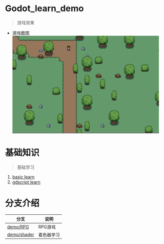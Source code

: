 # Godot_learn_demo
> 游戏效果
- 游戏截图
![游戏截图](demo_logo.png)

# 基础知识
> 基础学习
1. [basic learn](https://kidscancode.org/godot_recipes/3.x/g101/index.html)
2. [gdscript learn](https://docs.godotengine.org/en/latest/tutorials/scripting/gdscript/gdscript_basics.html)

# 分支介绍
| 分支                                                                        | 说明    |
|---------------------------------------------------------------------------|-------|
| [demo/RPG](https://github.com/LikeRainDay/godot_learn_demo/tree/demo/RPG) | RPG游戏 |
| [demo/shader](https://github.com/LikeRainDay/godot_learn_demo/tree/demo/shader)| 着色器学习 |